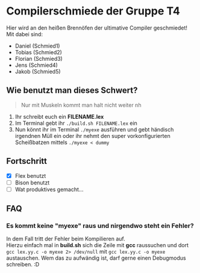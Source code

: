# Compilerschmiede der Gruppe T4

Hier wird an den heißen Brennöfen der ultimative Compiler geschmiedet!  
Mit dabei sind:  
* Daniel (Schmied1)  
* Tobias (Schmied2)  
* Florian (Schmied3)  
* Jens (Schmied4)  
* Jakob (Schmied5)  

## Wie benutzt man dieses Schwert?

> Nur mit Muskeln kommt man halt nicht weiter nh

1. Ihr schreibt euch ein **FILENAME.lex**
2. Im Terminal gebt ihr `./build.sh FILENAME.lex` ein
3. Nun könnt ihr im Terminal `./myexe` ausführen und gebt händisch irgendnen Müll ein oder ihr nehmt den super vorkonfigurierten Scheißbatzen mittels `./myexe < dummy`

## Fortschritt

- [x] Flex benutzt
- [ ] Bison benutzt
- [ ] Wat produktives gemacht...

## FAQ

### Es kommt keine "myexe" raus und nirgendwo steht ein Fehler?

In dem Fall tritt der Fehler beim Kompilieren auf.  
Hierzu einfach mal in **build.sh** sich die Zeile mit **gcc** raussuchen und dort  
`gcc lex.yy.c -o myexe 2> /dev/null` mit `gcc lex.yy.c -o myexe` austauschen.
Wem das zu aufwändig ist, darf gerne einen Debugmodus schreiben. :D
